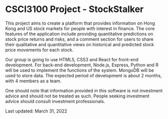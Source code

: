 # CSCI3100 Project - StockStalker

This project aims to create a platform that provides information on Hong Kong and US stock markets for people with interest in finance. The core features of the application include providing quantitative predictions on stock price returns and risks, and a comment section for users to share their qualitative and quantitative views on historical and predicted stock price movements for each stock. 

Our group is going to use HTML5, CSS3 and React for front-end development. For back-end development, Node.js, Express, Python and R will be used to implement the functions of the system. MongoDB will be used to store data. The expected period of development is about 2 months, with 4 members as a team. 

One should note that information provided in this software is not investment advice and should not be treated as such. People seeking investment advice should consult investment professionals. 


Last updated: March 31, 2022
